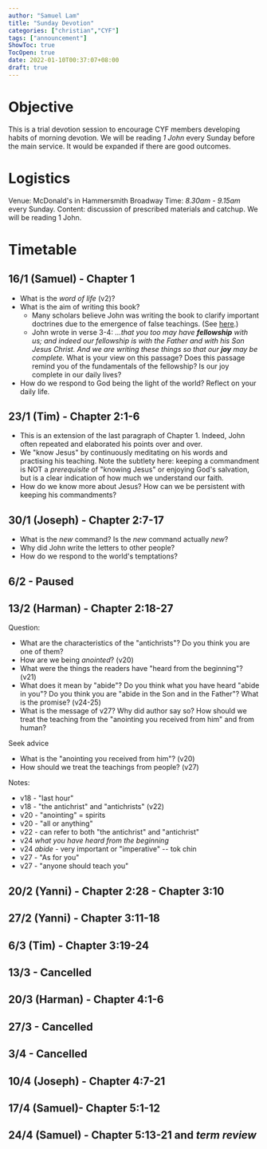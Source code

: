 ```yaml
---
author: "Samuel Lam"
title: "Sunday Devotion"
categories: ["christian","CYF"]
tags: ["announcement"]
ShowToc: true
TocOpen: true
date: 2022-01-10T00:37:07+08:00
draft: true
---
```


# Objective
This is a trial devotion session to encourage CYF members developing habits of morning devotion. We will be reading *1 John* every Sunday before the main service. It would be expanded if there are good outcomes.

# Logistics
Venue: McDonald's in Hammersmith Broadway
Time: *8.30am - 9.15am* every Sunday.
Content: discussion of prescribed materials and catchup. We will be reading 1 John.

# Timetable
## 16/1 (Samuel) - Chapter 1
- What is the *word of life* (v2)?
- What is the aim of writing this book?
    - Many scholars believe John was writing the book to clarify important doctrines due to the emergence of false teachings. (See [here](https://www.ccbiblestudy.org/New%20Testament/62%201John/62CT00.htm).)
    - John wrote in verse 3-4: *...that you too may have **fellowship** with us; and indeed our fellowship is with the Father and with his Son Jesus Christ. And we are writing these things so that our **joy** may be complete.* What is your view on this passage? Does this passage remind you of the fundamentals of the fellowship? Is our joy complete in our daily lives?
- How do we respond to God being the light of the world? Reflect on your daily life.

## 23/1 (Tim) - Chapter 2:1-6
- This is an extension of the last paragraph of Chapter 1. Indeed, John often repeated and elaborated his points over and over.
- We "know Jesus" by continuously meditating on his words and practising his teaching. Note the subtlety here: keeping a commandment is NOT a *prerequisite* of "knowing Jesus" or enjoying God's salvation, but is a clear indication of how much we understand our faith.
- How do we know more about Jesus? How can we be persistent with keeping his commandments?

## 30/1 (Joseph) - Chapter 2:7-17
- What is the *new* command? Is the *new* command actually *new*?
- Why did John write the letters to other people?
- How do we respond to the world's temptations?

## 6/2 - Paused

## 13/2 (Harman) - Chapter 2:18-27
Question:
- What are the characteristics of the "antichrists"? Do you think you are one of them?
- How are we being *anointed*? (v20)
- What were the things the readers have "heard from the beginning"? (v21)
- What does it mean by "abide"? Do you think what you have heard "abide in you"? Do you think you are "abide in the Son and in the Father"? What is the promise? (v24-25)
- What is the message of v27? Why did author say so? How should we treat the teaching from the "anointing you received from him" and from human?

Seek advice
- What is the "anointing you received from him"? (v20)
- How should we treat the teachings from people? (v27)

Notes:
- v18 - "last hour" 
- v18 - "the antichrist" and "antichrists" (v22)
- v20 - "anointing" = spirits
- v20 - "all or anything"
- v22 - can refer to both "the antichrist" and "antichrist"
- v24 *what you have heard from the beginning*
- v24 *abide* - very important or "imperative" -- tok chin
- v27 - "As for you"
- v27 - "anyone should teach you"

## 20/2 (Yanni) - Chapter 2:28 - Chapter 3:10
## 27/2 (Yanni) - Chapter 3:11-18
## 6/3 (Tim) - Chapter 3:19-24
## 13/3 - Cancelled
## 20/3 (Harman) - Chapter 4:1-6
## 27/3 - Cancelled
## 3/4 - Cancelled
## 10/4 (Joseph) - Chapter 4:7-21
## 17/4 (Samuel)- Chapter 5:1-12
## 24/4 (Samuel) - Chapter 5:13-21 and *term review*
